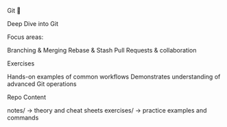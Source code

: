 Git 🔧

Deep Dive into Git

Focus areas:

   Branching & Merging
   Rebase & Stash
   Pull Requests & collaboration

Exercises

   Hands-on examples of common workflows
   Demonstrates understanding of advanced Git operations

Repo Content

   notes/ → theory and cheat sheets
   exercises/ → practice examples and commands
